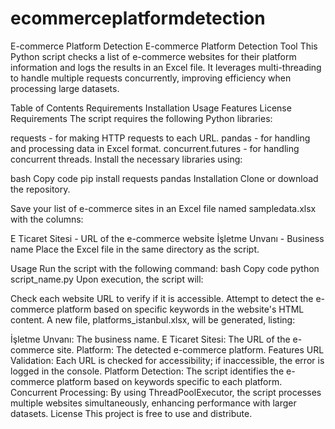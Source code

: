 # ecommerceplatformdetection
E-commerce Platform Detection
E-commerce Platform Detection Tool
This Python script checks a list of e-commerce websites for their platform information and logs the results in an Excel file. It leverages multi-threading to handle multiple requests concurrently, improving efficiency when processing large datasets.

Table of Contents
Requirements
Installation
Usage
Features
License
Requirements
The script requires the following Python libraries:

requests - for making HTTP requests to each URL.
pandas - for handling and processing data in Excel format.
concurrent.futures - for handling concurrent threads.
Install the necessary libraries using:

bash
Copy code
pip install requests pandas
Installation
Clone or download the repository.

Save your list of e-commerce sites in an Excel file named sampledata.xlsx with the columns:

E Ticaret Sitesi - URL of the e-commerce website
İşletme Unvanı - Business name
Place the Excel file in the same directory as the script.

Usage
Run the script with the following command:
bash
Copy code
python script_name.py
Upon execution, the script will:

Check each website URL to verify if it is accessible.
Attempt to detect the e-commerce platform based on specific keywords in the website's HTML content.
A new file, platforms_istanbul.xlsx, will be generated, listing:

İşletme Unvanı: The business name.
E Ticaret Sitesi: The URL of the e-commerce site.
Platform: The detected e-commerce platform.
Features
URL Validation: Each URL is checked for accessibility; if inaccessible, the error is logged in the console.
Platform Detection: The script identifies the e-commerce platform based on keywords specific to each platform.
Concurrent Processing: By using ThreadPoolExecutor, the script processes multiple websites simultaneously, enhancing performance with larger datasets.
License
This project is free to use and distribute.

